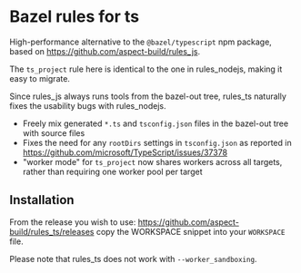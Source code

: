 # Bazel rules for ts

High-performance alternative to the `@bazel/typescript` npm package, based on
https://github.com/aspect-build/rules_js.

The `ts_project` rule here is identical to the one in rules_nodejs, making it easy to migrate.

Since rules_js always runs tools from the bazel-out tree, rules_ts naturally fixes the usability bugs with rules_nodejs.

- Freely mix generated `*.ts` and `tsconfig.json` files in the bazel-out tree with source files
- Fixes the need for any `rootDirs` settings in `tsconfig.json` as reported in https://github.com/microsoft/TypeScript/issues/37378
- "worker mode" for `ts_project` now shares workers across all targets, rather than requiring one worker pool per target

## Installation

From the release you wish to use:
<https://github.com/aspect-build/rules_ts/releases>
copy the WORKSPACE snippet into your `WORKSPACE` file.

Please note that rules_ts does not work with `--worker_sandboxing`.
